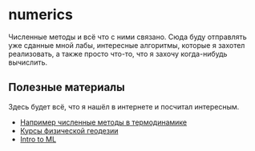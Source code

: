 # numerics

Численные методы и всё что с ними связано. Сюда буду отправлять уже сданные
мной лабы, интересные алгоритмы, которые я захотел реализовать, а также просто
что-то, что я захочу когда-нибудь вычислить.

## Полезные материалы

Здесь будет всё, что я нашёл в интернете и посчитал интересным.

- [Например численные методы в термодинамике](https://stepanzh.github.io/computational_thermodynamics/index.html)
- [Курсы физической геодезии](https://github.com/ioshchepkov/physical-geodesy-courses)
- [Intro to ML](https://github.com/fbeilstein/machine_learning)
